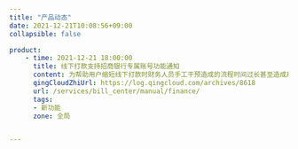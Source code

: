 ```yaml
---
title: "产品动态"
date: 2021-12-21T10:08:56+09:00
collapsible: false

product:
    - time: 2021-12-21 18:00:00
      title: 线下打款支持招商银行专属账号功能通知
      content: 为帮助用户缩短线下打款时财务人员手工干预造成的流程时间过长甚至造成用户业务暂停，同时为了减少财务和销售等事务性的工作。青云新增了支持招商银行专属账号的功能，可为每个用户（此处的用户包括：主账户或者独立计费的子账户）提供一个专属账户，用户可通过该专属账号进行打款。
      qingCloudZhiUrl: https://log.qingcloud.com/archives/8618
      url: /services/bill_center/manual/finance/
      tags:
      - 新功能
      zone: 全局


---
```


<!-- 设置上述参数可生成产品动态页  -->